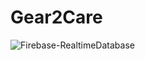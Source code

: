 # Gear2Care
![Firebase-RealtimeDatabase](https://user-images.githubusercontent.com/65113071/194758565-53bd2bd8-0de4-4f5f-823c-0344528e6d14.png)

